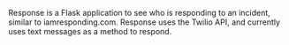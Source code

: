 Response is a Flask application to see who is responding to an incident, similar to iamresponding.com. Response uses the Twilio API, and currently uses text messages as a method to respond.

